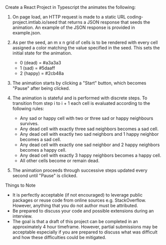 Create a React Project in Typescript the animates the following: 

1) On page load, an HTTP request is made to a static URL coding-project.imtlab.io/seed that returns a JSON response 
that seeds the animation. An example of the JSON response is provided in example.json.

2) As per the seed, an m x n grid of cells is to be rendered with every cell assigned a color matching the value
specified in the seed. This sets the initial state for the animation.
    - 0 (dead) = #a3a3a3
    - 1 (sad) = #5daaff
    - 2 (happy) = #2cb48a

3) The animation starts by clicking a "Start" button, which becomes "Pause" after being clicked.

4) The animation is stateful and is performed with discrete steps. To transition from step i to i + 1 each cell is evaluated 
according to the following rules:
    - Any sad or happy cell with two or three sad or happy neighbours survives.
    - Any dead cell with exactly three sad neighbors becomes a sad cell.
    - Any dead cell with exactly two sad neighbors and 1 happy neighbor becomes a sad cell.
    - Any dead cell with exactly one sad neighbor and 2 happy neighbors becomes a happy cell.
    - Any dead cell with exactly 3 happy neighbors becomes a happy cell.
    - All other cells become or remain dead. 

5) The animation proceeds through successive steps updated every second until "Pause" is clicked.

Things to Note

- It is perfectly acceptable (if not encouraged) to leverage public packages or reuse code from online sources e.g. 
StackOverflow. However, anything that you do not author must be attributed.
- Be prepared to discuss your code and possible extensions during an interview.
- The goal is that a draft of this project can be completed in an approximately 4 hour timeframe. However, partial 
submissions may be acceptable especially if you are prepared to discuss what was difficult and how these difficulties 
could be mitigated.
